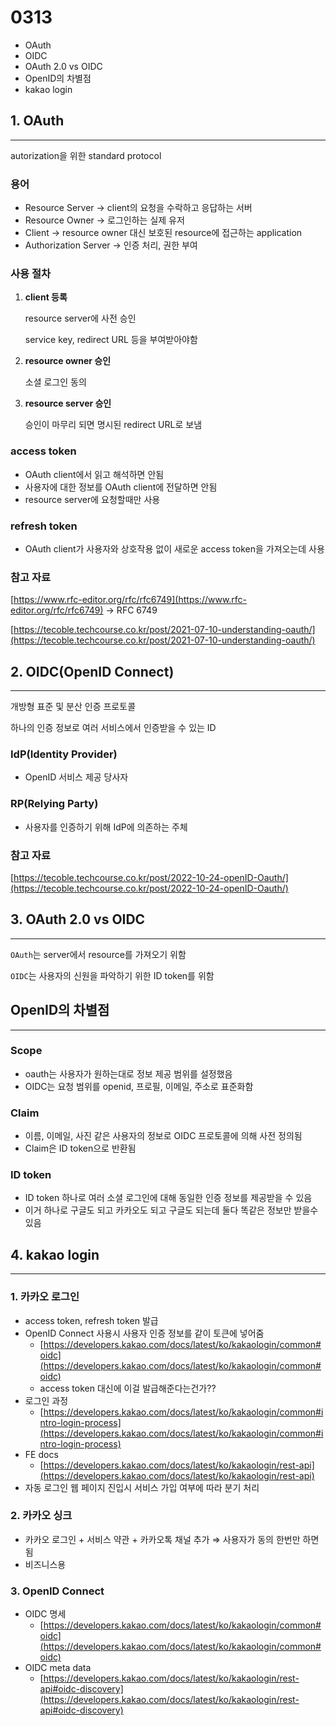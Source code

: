 # 0313

- OAuth
- OIDC
- OAuth 2.0 vs OIDC
- OpenID의 차별점
- kakao login

## 1. OAuth

---

autorization을 위한 standard protocol

### 용어

- Resource Server → client의 요청을 수락하고 응답하는 서버
- Resource Owner → 로그인하는 실제 유저
- Client → resource owner 대신 보호된 resource에 접근하는 application
- Authorization Server → 인증 처리, 권한 부여

### 사용 절차

1. **client 등록**

   resource server에 사전 승인

   service key, redirect URL 등을 부여받아야함

2. **resource owner 승인**

   소셜 로그인 동의

3. **resource server 승인**

   승인이 마무리 되면 명시된 redirect URL로 보냄

### access token

- OAuth client에서 읽고 해석하면 안됨
- 사용자에 대한 정보를 OAuth client에 전달하면 안됨
- resource server에 요청할때만 사용

### refresh token

- OAuth client가 사용자와 상호작용 없이 새로운 access token을 가져오는데 사용

### 참고 자료

[https://www.rfc-editor.org/rfc/rfc6749](https://www.rfc-editor.org/rfc/rfc6749) → RFC 6749

[https://tecoble.techcourse.co.kr/post/2021-07-10-understanding-oauth/](https://tecoble.techcourse.co.kr/post/2021-07-10-understanding-oauth/)

## 2. OIDC(OpenID Connect)

---

개방형 표준 및 분산 인증 프로토콜

하나의 인증 정보로 여러 서비스에서 인증받을 수 있는 ID

### IdP(Identity Provider)

- OpenID 서비스 제공 당사자

### RP(Relying Party)

- 사용자를 인증하기 위해 IdP에 의존하는 주체

### 참고 자료

[https://tecoble.techcourse.co.kr/post/2022-10-24-openID-Oauth/](https://tecoble.techcourse.co.kr/post/2022-10-24-openID-Oauth/)

## 3. OAuth 2.0 vs OIDC

---

`OAuth`는 server에서 resource를 가져오기 위함

`OIDC`는 사용자의 신원을 파악하기 위한 ID token를 위함

## OpenID의 차별점

---

### Scope

- oauth는 사용자가 원하는대로 정보 제공 범위를 설정했음
- OIDC는 요청 범위를 openid, 프로필, 이메일, 주소로 표준화함

### Claim

- 이름, 이메일, 사진 같은 사용자의 정보로 OIDC 프로토콜에 의해 사전 정의됨
- Claim은 ID token으로 반환됨

### ID token

- ID token 하나로 여러 소셜 로그인에 대해 동일한 인증 정보를 제공받을 수 있음
- 이거 하나로 구글도 되고 카카오도 되고 구글도 되는데 둘다 똑같은 정보만 받을수 있음

## 4. kakao login

---

### 1. 카카오 로그인

- access token, refresh token 발급
- OpenID Connect 사용시 사용자 인증 정보를 같이 토큰에 넣어줌
  - [https://developers.kakao.com/docs/latest/ko/kakaologin/common#oidc](https://developers.kakao.com/docs/latest/ko/kakaologin/common#oidc)
  - access token 대신에 이걸 발급해준다는건가??
- 로그인 과정
  - [https://developers.kakao.com/docs/latest/ko/kakaologin/common#intro-login-process](https://developers.kakao.com/docs/latest/ko/kakaologin/common#intro-login-process)
- FE docs
  - [https://developers.kakao.com/docs/latest/ko/kakaologin/rest-api](https://developers.kakao.com/docs/latest/ko/kakaologin/rest-api)
- 자동 로그인
  웹 페이지 진입시 서비스 가입 여부에 따라 분기 처리

### 2. 카카오 싱크

- 카카오 로그인 + 서비스 약관 + 카카오톡 채널 추가 ⇒ 사용자가 동의 한번만 하면 됨
- 비즈니스용

### 3. OpenID Connect

- OIDC 명세
  - [https://developers.kakao.com/docs/latest/ko/kakaologin/common#oidc](https://developers.kakao.com/docs/latest/ko/kakaologin/common#oidc)
- OIDC meta data
  - [https://developers.kakao.com/docs/latest/ko/kakaologin/rest-api#oidc-discovery](https://developers.kakao.com/docs/latest/ko/kakaologin/rest-api#oidc-discovery)
